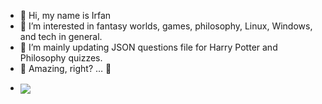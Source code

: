 - 👋 Hi, my name is Irfan <br>
- 👀 I’m interested in fantasy worlds, games, philosophy, Linux, Windows, and tech in general. <br>
- 🌱 I’m mainly updating JSON questions file for Harry Potter and Philosophy quizzes. <br>
- 🤯 Amazing, right? … 🙂
- <p><a href="https://github.com/anuraghazra/github-readme-stats">
  <img align="center" src="https://github-readme-stats.vercel.app/api?username=irfankurtagic&show_icons=true&theme=transparent" />
</a></p>
<!---
- 📫 How to reach me | You can find me on Twitter @irfanthegrey 👋👍


irfankurtagic/irfankurtagic is a ✨ special ✨ repository because its `README.md` (this file) appears on your GitHub profile.
You can click the Preview link to take a look at your changes.

